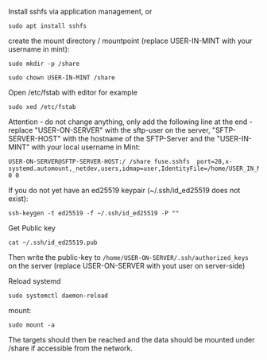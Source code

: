 Install sshfs via application management, or
```
sudo apt install sshfs
```
create the mount directory / mountpoint (replace USER-IN-MINT with your username in mint):
```
sudo mkdir -p /share
```
```
sudo chown USER-IN-MINT /share
```
Open /etc/fstab with editor for example
```
sudo xed /etc/fstab
```
Attention - do not change anything, only add the following line at the end - replace "USER-ON-SERVER" with the sftp-user on the server, "SFTP-SERVER-HOST" with the hostname of the SFTP-Server and the "USER-IN-MINT" with your local username in Mint:
```
USER-ON-SERVER@SFTP-SERVER-HOST:/ /share fuse.sshfs  port=28,x-systemd.automount,_netdev,users,idmap=user,IdentityFile=/home/USER_IN_MINT/.ssh/id_ed25519,allow_other,reconnect 0 0
```
If you do not yet have an ed25519 keypair (~/.ssh/id\_ed25519 does not exist):
```
ssh-keygen -t ed25519 -f ~/.ssh/id_ed25519 -P ""
```
Get Public key
```
cat ~/.ssh/id_ed25519.pub
```
Then write the public-key to `/home/USER-ON-SERVER/.ssh/authorized_keys` on the server (replace USER-ON-SERVER with yout user on server-side)

Reload systemd
```
sudo systemctl daemon-reload
```
mount:
```
sudo mount -a
```
The targets should then be reached and the data should be mounted under /share if accessible from the network.
